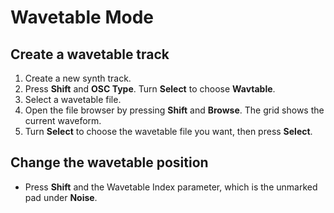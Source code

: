 # Wavetable Mode

## Create a wavetable track

1. Create a new synth track.
1. Press **Shift** and **OSC Type**. Turn **Select** to choose **Wavtable**.
1. Select a wavetable file.
  1. Open the file browser by pressing **Shift** and **Browse**. The grid shows the current waveform.
  1. Turn **Select** to choose the wavetable file you want, then press **Select**.

## Change the wavetable position

- Press **Shift** and the Wavetable Index parameter, which is the unmarked pad under **Noise**.
